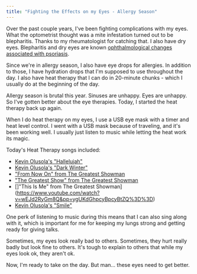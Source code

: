 ```yaml
---
title: "Fighting the Effects on my Eyes - Allergy Season"
---
```


Over the past couple years, I've been fighting complications with my eyes. What the optometrist thought was a mite infestation turned out to be blepharitis. Thanks to my rheumatologist for catching that. I also have dry eyes. Blepharitis and dry eyes are known [ophthalmological changes associated with psoriasis](https://pmc.ncbi.nlm.nih.gov/articles/PMC8311223/).

Since we're in allergy season, I also have eye drops for allergies. In addition to those, I have hydration drops that I'm supposed to use throughout the day. I also have heat therapy that I can do in 20-minute chunks - which I usually do at the beginning of the day.

Allergy season is brutal this year. Sinuses are unhappy. Eyes are unhappy. So I've gotten better about the eye therapies. Today, I started the heat therapy back up again.

When I do heat therapy on my eyes, I use a USB eye mask with a timer and heat level control. I went with a USB mask because of traveling, and it's been working well. I usually just listen to music while letting the heat work its magic.

Today's Heat Therapy songs included:

- [Kevin Olusola's "Hallelujah"](https://www.youtube.com/watch?v=pqraMomK7G8)
- [Kevin Olusola's "Dark Winter"](https://www.youtube.com/watch?v=gKRM0oqI_sw)
- ["From Now On" from The Greatest Showman](https://www.youtube.com/watch?v=iW2FUY3N-n0&pp=ygULZnJvbSBub3cgb24%3D)
- ["The Greatest Show" from The Greatest Showman](https://www.youtube.com/watch?v=NyVYXRD1Ans&pp=ygUSdGhlIGdyZWF0ZXN0IHNob3cg)
- []"This Is Me" from The Greatest Showman](https://www.youtube.com/watch?v=wEJd2RyGm8Q&pp=ygUKdGhpcyBpcyBtZQ%3D%3D)
- [Kevin Olusola's "Smile"](https://www.youtube.com/watch?v=f74R6BYze4A)

One perk of listening to music during this means that I can also sing along with it, which is important for me for keeping my lungs strong and getting ready for giving talks.

Sometimes, my eyes look really bad to others. Sometimes, they hurt really badly but look fine to others. It's tough to explain to others that while my eyes look ok, they aren't ok.

Now, I'm ready to take on the day. But man... these eyes need to get better.
